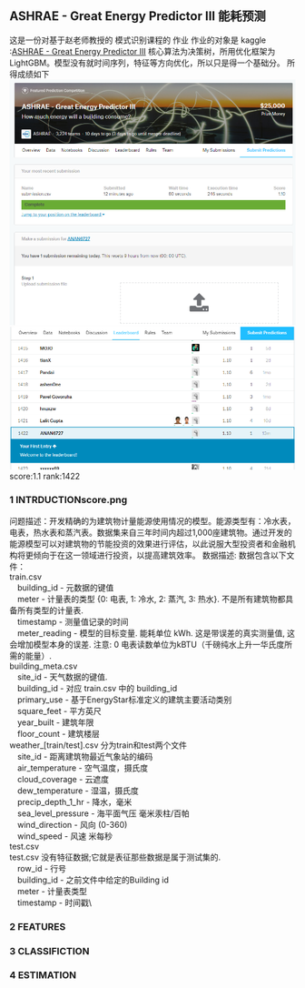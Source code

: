 ## ASHRAE - Great Energy Predictor III 能耗预测
这是一份对基于赵老师教授的 模式识别课程的 作业
作业的对象是 kaggle :[ASHRAE - Great Energy Predictor III](https://www.kaggle.com/c/ashrae-energy-prediction/overview)
核心算法为决策树，所用优化框架为LightGBM。模型没有就时间序列，特征等方向优化，所以只是得一个基础分。
所得成绩如下
    ![result](https://raw.githubusercontent.com/anjie6727/hello-github/master/score.png)
    ![result](https://raw.githubusercontent.com/anjie6727/hello-github/master/rank.png)
score:1.1 rank:1422
### 1 INTRDUCTIONscore.png
问题描述：开发精确的为建筑物计量能源使用情况的模型。能源类型有：冷水表，电表，热水表和蒸汽表。数据集来自三年时间内超过1,000座建筑物。通过开发的能源模型可以对建筑物的节能投资的效果进行评估，以此说服大型投资者和金融机构将更倾向于在这一领域进行投资，以提高建筑效率。
数据描述:  数据包含以下文件：\
train.csv\
	&emsp;building_id - 元数据的键值\
	&emsp;meter - 计量表的类型 {0: 电表, 1: 冷水, 2: 蒸汽, 3: 热水}. 不是所有建筑物都具备所有类型的计量表.\
	&emsp;timestamp - 测量值记录的时间\
	&emsp;meter_reading - 模型的目标变量. 能耗单位 kWh. 这是带误差的真实测量值, 这会增加模型本身的误差. 注意:  0 电表读数单位为kBTU（千磅纯水上升一华氏度所需的能量）.\
building_meta.csv\
	&emsp;site_id - 天气数据的键值.\
	&emsp;building_id - 对应 train.csv 中的 building_id\
	&emsp;primary_use - 基于EnergyStar标准定义的建筑主要活动类别\
	&emsp;square_feet - 平方英尺\
	&emsp;year_built - 建筑年限\
	&emsp;floor_count - 建筑楼层\
weather_[train/test].csv 分为train和test两个文件\
	&emsp;site_id - 距离建筑物最近气象站的编码\
	&emsp;air_temperature - 空气温度，摄氏度\
	&emsp;cloud_coverage - 云遮度\
	&emsp;dew_temperature - 湿温，摄氏度\
	&emsp;precip_depth_1_hr - 降水，毫米\
	&emsp;sea_level_pressure - 海平面气压 毫米汞柱/百帕\
	&emsp;wind_direction - 风向 (0-360)\
	&emsp;wind_speed - 风速 米每秒\
test.csv\
test.csv 没有特征数据;它就是表征那些数据是属于测试集的.\
	&emsp;row_id - 行号\
	&emsp;building_id - 之前文件中给定的Building id\
	&emsp;meter - 计量表类型\
	&emsp;timestamp - 时间戳\
### 2 FEATURES

### 3 CLASSIFICTION

### 4 ESTIMATION
